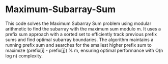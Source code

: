 # Maximum-Subarray-Sum
This code solves the Maximum Subarray Sum problem using modular arithmetic to find the subarray with the maximum sum modulo m. It uses a prefix sum approach with a sorted set to efficiently track previous prefix sums and find optimal subarray boundaries. The algorithm maintains a running prefix sum and searches for the smallest higher prefix sum to maximize (prefix[i] - prefix[j]) % m, ensuring optimal performance with O(n log n) complexity.

